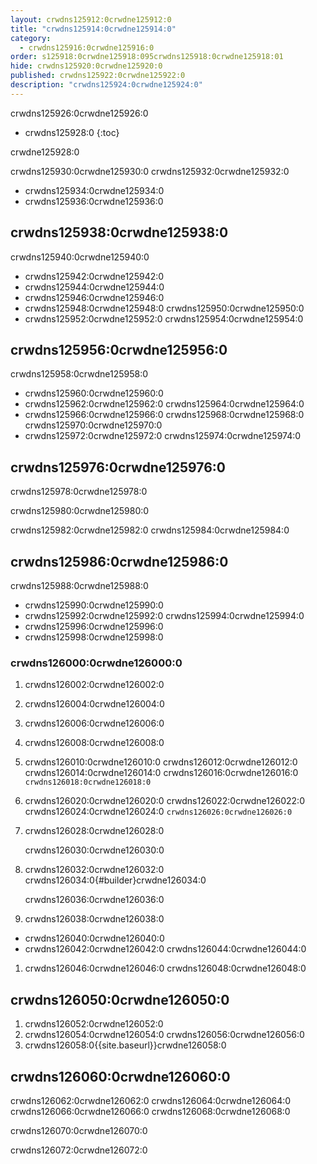 ```yaml
---
layout: crwdns125912:0crwdne125912:0
title: "crwdns125914:0crwdne125914:0"
category:
  - crwdns125916:0crwdne125916:0
order: s125918:0crwdne125918:095crwdns125918:0crwdne125918:01
hide: crwdns125920:0crwdne125920:0
published: crwdns125922:0crwdne125922:0
description: "crwdns125924:0crwdne125924:0"
---
```

crwdns125926:0crwdne125926:0

- crwdns125928:0
{:toc}

crwdne125928:0

crwdns125930:0crwdne125930:0 crwdns125932:0crwdne125932:0

- crwdns125934:0crwdne125934:0
- crwdns125936:0crwdne125936:0 

## crwdns125938:0crwdne125938:0

crwdns125940:0crwdne125940:0

- crwdns125942:0crwdne125942:0
- crwdns125944:0crwdne125944:0
- crwdns125946:0crwdne125946:0
- crwdns125948:0crwdne125948:0 crwdns125950:0crwdne125950:0
- crwdns125952:0crwdne125952:0 crwdns125954:0crwdne125954:0

## crwdns125956:0crwdne125956:0

crwdns125958:0crwdne125958:0

- crwdns125960:0crwdne125960:0
- crwdns125962:0crwdne125962:0 crwdns125964:0crwdne125964:0
- crwdns125966:0crwdne125966:0 crwdns125968:0crwdne125968:0 crwdns125970:0crwdne125970:0
- crwdns125972:0crwdne125972:0 crwdns125974:0crwdne125974:0

<!--- Check whether the ACL needs to be more open so the services/build can download build images -->

## crwdns125976:0crwdne125976:0

crwdns125978:0crwdne125978:0

crwdns125980:0crwdne125980:0

crwdns125982:0crwdne125982:0 crwdns125984:0crwdne125984:0

## crwdns125986:0crwdne125986:0

crwdns125988:0crwdne125988:0

- crwdns125990:0crwdne125990:0
- crwdns125992:0crwdne125992:0 crwdns125994:0crwdne125994:0
- crwdns125996:0crwdne125996:0
- crwdns125998:0crwdne125998:0

### crwdns126000:0crwdne126000:0

1. crwdns126002:0crwdne126002:0
2. crwdns126004:0crwdne126004:0
3. crwdns126006:0crwdne126006:0
4. crwdns126008:0crwdne126008:0
5. crwdns126010:0crwdne126010:0 crwdns126012:0crwdne126012:0 crwdns126014:0crwdne126014:0 crwdns126016:0crwdne126016:0 ```crwdns126018:0crwdne126018:0```
6. crwdns126020:0crwdne126020:0 crwdns126022:0crwdne126022:0 crwdns126024:0crwdne126024:0 ```crwdns126026:0crwdne126026:0```
7. crwdns126028:0crwdne126028:0
    
    crwdns126030:0crwdne126030:0

8. crwdns126032:0crwdne126032:0 crwdns126034:0{#builder}crwdne126034:0
    
    crwdns126036:0crwdne126036:0

9. crwdns126038:0crwdne126038:0

- crwdns126040:0crwdne126040:0
- crwdns126042:0crwdne126042:0 crwdns126044:0crwdne126044:0

1. crwdns126046:0crwdne126046:0 crwdns126048:0crwdne126048:0

## crwdns126050:0crwdne126050:0

1. crwdns126052:0crwdne126052:0 
2. crwdns126054:0crwdne126054:0 crwdns126056:0crwdne126056:0
3. crwdns126058:0{{site.baseurl}}crwdne126058:0

## crwdns126060:0crwdne126060:0

crwdns126062:0crwdne126062:0 crwdns126064:0crwdne126064:0 crwdns126066:0crwdne126066:0 crwdns126068:0crwdne126068:0

crwdns126070:0crwdne126070:0

crwdns126072:0crwdne126072:0